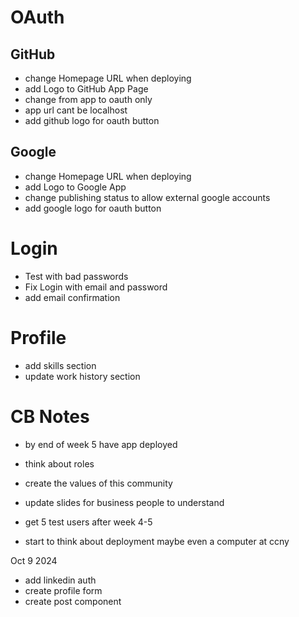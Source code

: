 # OAuth

## GitHub

- change Homepage URL when deploying
- add Logo to GitHub App Page
- change from app to oauth only
- app url cant be localhost
- add github logo for oauth button

## Google

- change Homepage URL when deploying
- add Logo to Google App
- change publishing status to allow external google accounts
- add google logo for oauth button

# Login

- Test with bad passwords
- Fix Login with email and password
- add email confirmation

# Profile

- add skills section
- update work history section

# CB Notes

- by end of week 5 have app deployed
- think about roles
- create the values of this community

- update slides for business people to understand
- get 5 test users after week 4-5
- start to think about deployment maybe even a computer at ccny

Oct 9 2024

- add linkedin auth
- create profile form
- create post component
